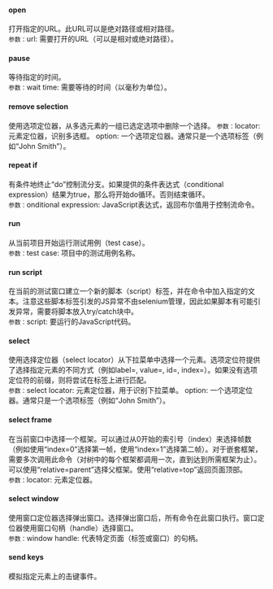 #### open
打开指定的URL。此URL可以是绝对路径或相对路径。  
```参数：```url: 需要打开的URL（可以是相对或绝对路径）。  

#### pause
等待指定的时间。  
```参数：```wait time: 需要等待的时间（以毫秒为单位）。  

#### remove selection
使用选项定位器，从多选元素的一组已选定选项中删除一个选择。
```参数：```locator: 元素定位器，识别多选框。 option: 一个选项定位器。通常只是一个选项标签（例如“John Smith”）。  

#### repeat if
有条件地终止“do”控制流分支。如果提供的条件表达式（conditional expression）结果为true，那么将开始do循环。否则结束循环。  
```参数：```onditional expression: JavaScript表达式，返回布尔值用于控制流命令。  

#### run
从当前项目开始运行测试用例（test case）。  
```参数：```test case: 项目中的测试用例名称。  

#### run script
在当前的测试窗口建立一个新的脚本（script）标签，并在命令中加入指定的文本。注意这些脚本标签引发的JS异常不由selenium管理，因此如果脚本有可能引发异常，需要将脚本放入try/catch块中。  
```参数：```script: 要运行的JavaScript代码。  

#### select
使用选择定位器（select locator）从下拉菜单中选择一个元素。选项定位符提供了选择指定元素的不同方式（例如label=, value=, id=, index=）。如果没有选项定位符的前缀，则将尝试在标签上进行匹配。  
```参数：```select locator: 元素定位器，用于识别下拉菜单。 option: 一个选项定位器。通常只是一个选项标签（例如“John Smith”）。  

#### select frame
在当前窗口中选择一个框架。可以通过从0开始的索引号（index）来选择帧数（例如使用“index=0”选择第一帧，使用“index=1”选择第二帧）。对于嵌套框架，需要多次调用此命令（对树中的每个框架都调用一次，直到达到所需框架为止）。可以使用“relative=parent”选择父框架。使用“relative=top”返回页面顶部。  
```参数：```locator: 元素定位器。  

#### select window
使用窗口定位器选择弹出窗口。选择弹出窗口后，所有命令在此窗口执行。窗口定位器使用窗口句柄（handle）选择窗口。  
```参数：```window handle: 代表特定页面（标签或窗口）的句柄。

#### send keys
模拟指定元素上的击键事件。